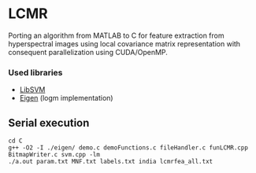 # LCMR
Porting an algorithm from MATLAB to C for feature extraction from hyperspectral images using local covariance matrix representation with consequent parallelization using CUDA/OpenMP.

### Used libraries

* [LibSVM](https://www.csie.ntu.edu.tw/~cjlin/libsvm/)
* [Eigen](https://eigen.tuxfamily.org/index.php?title=Main_Page) (logm implementation)

## Serial execution
```console
cd C
g++ -O2 -I ./eigen/ demo.c demoFunctions.c fileHandler.c funLCMR.cpp BitmapWriter.c svm.cpp -lm
./a.out param.txt MNF.txt labels.txt india lcmrfea_all.txt
```
